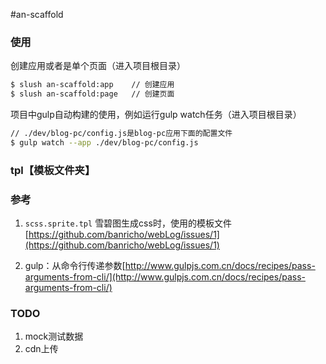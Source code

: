 #an-scaffold

### 使用

创建应用或者是单个页面（进入项目根目录）
```bash
$ slush an-scaffold:app    // 创建应用
$ slush an-scaffold:page   // 创建页面
```

项目中gulp自动构建的使用，例如运行gulp watch任务（进入项目根目录）

```bash
// ./dev/blog-pc/config.js是blog-pc应用下面的配置文件
$ gulp watch --app ./dev/blog-pc/config.js
```


### tpl【模板文件夹】

### 参考
1. `scss.sprite.tpl`
    雪碧图生成css时，使用的模板文件 [https://github.com/banricho/webLog/issues/1](https://github.com/banricho/webLog/issues/1)

2. gulp：从命令行传递参数[http://www.gulpjs.com.cn/docs/recipes/pass-arguments-from-cli/](http://www.gulpjs.com.cn/docs/recipes/pass-arguments-from-cli/)

### TODO
1. mock测试数据
2. cdn上传

